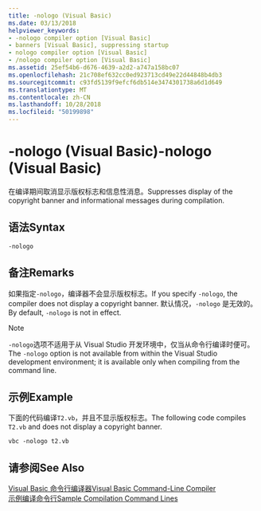 ```yaml
---
title: -nologo (Visual Basic)
ms.date: 03/13/2018
helpviewer_keywords:
- -nologo compiler option [Visual Basic]
- banners [Visual Basic], suppressing startup
- nologo compiler option [Visual Basic]
- /nologo compiler option [Visual Basic]
ms.assetid: 25ef54b6-d676-4639-a2d2-a747a158bc07
ms.openlocfilehash: 21c708ef632cc0ed923713cd49e22d44848b4db3
ms.sourcegitcommit: c93fd5139f9efcf6db514e3474301738a6d1d649
ms.translationtype: MT
ms.contentlocale: zh-CN
ms.lasthandoff: 10/28/2018
ms.locfileid: "50199898"
---
```

# <a name="-nologo-visual-basic"></a><span data-ttu-id="526a9-102">-nologo (Visual Basic)</span><span class="sxs-lookup"><span data-stu-id="526a9-102">-nologo (Visual Basic)</span></span>
<span data-ttu-id="526a9-103">在编译期间取消显示版权标志和信息性消息。</span><span class="sxs-lookup"><span data-stu-id="526a9-103">Suppresses display of the copyright banner and informational messages during compilation.</span></span>  
  
## <a name="syntax"></a><span data-ttu-id="526a9-104">语法</span><span class="sxs-lookup"><span data-stu-id="526a9-104">Syntax</span></span>  
  
```  
-nologo  
```  
  
## <a name="remarks"></a><span data-ttu-id="526a9-105">备注</span><span class="sxs-lookup"><span data-stu-id="526a9-105">Remarks</span></span>  
 <span data-ttu-id="526a9-106">如果指定`-nologo`，编译器不会显示版权标志。</span><span class="sxs-lookup"><span data-stu-id="526a9-106">If you specify `-nologo`, the compiler does not display a copyright banner.</span></span> <span data-ttu-id="526a9-107">默认情况，`-nologo` 是无效的。</span><span class="sxs-lookup"><span data-stu-id="526a9-107">By default, `-nologo` is not in effect.</span></span>  
  
> [!NOTE]
>  <span data-ttu-id="526a9-108">`-nologo`选项不适用于从 Visual Studio 开发环境中，仅当从命令行编译时便可。</span><span class="sxs-lookup"><span data-stu-id="526a9-108">The `-nologo` option is not available from within the Visual Studio development environment; it is available only when compiling from the command line.</span></span>  
  
## <a name="example"></a><span data-ttu-id="526a9-109">示例</span><span class="sxs-lookup"><span data-stu-id="526a9-109">Example</span></span>  
 <span data-ttu-id="526a9-110">下面的代码编译`T2.vb`，并且不显示版权标志。</span><span class="sxs-lookup"><span data-stu-id="526a9-110">The following code compiles `T2.vb` and does not display a copyright banner.</span></span>  
  
```console
vbc -nologo t2.vb  
```  
  
## <a name="see-also"></a><span data-ttu-id="526a9-111">请参阅</span><span class="sxs-lookup"><span data-stu-id="526a9-111">See Also</span></span>  
 [<span data-ttu-id="526a9-112">Visual Basic 命令行编译器</span><span class="sxs-lookup"><span data-stu-id="526a9-112">Visual Basic Command-Line Compiler</span></span>](../../../visual-basic/reference/command-line-compiler/index.md)  
 [<span data-ttu-id="526a9-113">示例编译命令行</span><span class="sxs-lookup"><span data-stu-id="526a9-113">Sample Compilation Command Lines</span></span>](../../../visual-basic/reference/command-line-compiler/sample-compilation-command-lines.md)
